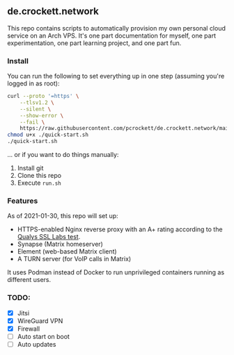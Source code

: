 ## de.crockett.network

This repo contains scripts to automatically provision my own personal cloud service on an Arch VPS. It's one part documentation for myself, one part experimentation, one part learning project, and one part fun.

### Install

You can run the following to set everything up in one step (assuming you're logged in as root):

```bash
curl --proto '=https' \
    --tlsv1.2 \
    --silent \
    --show-error \
    --fail \
    https://raw.githubusercontent.com/pcrockett/de.crockett.network/main/quick-start.sh > quick-start.sh
chmod u+x ./quick-start.sh
./quick-start.sh
```

... or if you want to do things manually:

1. Install git
2. Clone this repo
3. Execute `run.sh`

### Features

As of 2021-01-30, this repo will set up:

* HTTPS-enabled Nginx reverse proxy with an A+ rating according to the [Qualys SSL Labs test][1].
* Synapse (Matrix homeserver)
* Element (web-based Matrix client)
* A TURN server (for VoIP calls in Matrix)

It uses Podman instead of Docker to run unprivileged containers running as different users.

### TODO:

* [x] Jitsi
* [x] WireGuard VPN
* [x] Firewall
* [ ] Auto start on boot
* [ ] Auto updates

[1]: https://www.ssllabs.com/ssltest/
